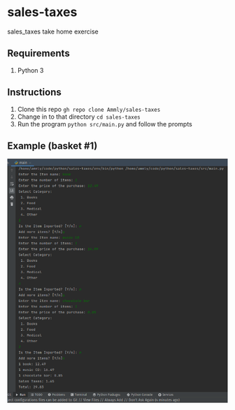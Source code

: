 # sales-taxes

sales_taxes take home exercise

## Requirements

1. Python 3

## Instructions

1. Clone this repo ` gh repo clone Ammly/sales-taxes `
2. Change in to that directory ` cd sales-taxes `
3. Run the program ` python src/main.py ` and follow the prompts

## Example (basket #1)

![Basket #1 Example](basket1.png)
